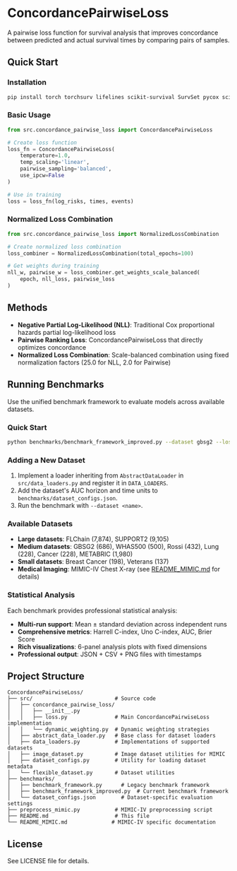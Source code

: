 # ConcordancePairwiseLoss

A pairwise loss function for survival analysis that improves concordance between predicted and actual survival times by comparing pairs of samples.

## Quick Start

### Installation
```bash
pip install torch torchsurv lifelines scikit-survival SurvSet pycox scikit-learn pandas numpy matplotlib seaborn
```

### Basic Usage
```python
from src.concordance_pairwise_loss import ConcordancePairwiseLoss

# Create loss function
loss_fn = ConcordancePairwiseLoss(
    temperature=1.0,
    temp_scaling='linear',
    pairwise_sampling='balanced',
    use_ipcw=False
)

# Use in training
loss = loss_fn(log_risks, times, events)
```

### Normalized Loss Combination
```python
from src.concordance_pairwise_loss import NormalizedLossCombination

# Create normalized loss combination
loss_combiner = NormalizedLossCombination(total_epochs=100)

# Get weights during training
nll_w, pairwise_w = loss_combiner.get_weights_scale_balanced(
    epoch, nll_loss, pairwise_loss
)
```

## Methods

- **Negative Partial Log-Likelihood (NLL)**: Traditional Cox proportional hazards partial log-likelihood loss
- **Pairwise Ranking Loss**: ConcordancePairwiseLoss that directly optimizes concordance
- **Normalized Loss Combination**: Scale-balanced combination using fixed normalization factors (25.0 for NLL, 2.0 for Pairwise)

## Running Benchmarks

Use the unified benchmark framework to evaluate models across available datasets.

### Quick Start
```bash
python benchmarks/benchmark_framework_improved.py --dataset gbsg2 --loss-type nll --epochs 3
```

### Adding a New Dataset
1. Implement a loader inheriting from `AbstractDataLoader` in `src/data_loaders.py` and register it in `DATA_LOADERS`.
2. Add the dataset's AUC horizon and time units to `benchmarks/dataset_configs.json`.
3. Run the benchmark with `--dataset <name>`.

### Available Datasets
- **Large datasets**: FLChain (7,874), SUPPORT2 (9,105)
- **Medium datasets**: GBSG2 (686), WHAS500 (500), Rossi (432), Lung (228), Cancer (228), METABRIC (1,980)
- **Small datasets**: Breast Cancer (198), Veterans (137)
- **Medical Imaging**: MIMIC-IV Chest X-ray (see [README_MIMIC.md](README_MIMIC.md) for details)

### Statistical Analysis
Each benchmark provides professional statistical analysis:
- **Multi-run support**: Mean ± standard deviation across independent runs
- **Comprehensive metrics**: Harrell C-index, Uno C-index, AUC, Brier Score
- **Rich visualizations**: 6-panel analysis plots with fixed dimensions
- **Professional output**: JSON + CSV + PNG files with timestamps


## Project Structure

```
ConcordancePairwiseLoss/
├── src/                          # Source code
│   ├── concordance_pairwise_loss/
│   │   ├── __init__.py
│   │   ├── loss.py               # Main ConcordancePairwiseLoss implementation
│   │   └── dynamic_weighting.py  # Dynamic weighting strategies
│   ├── abstract_data_loader.py   # Base class for dataset loaders
│   ├── data_loaders.py           # Implementations of supported datasets
│   ├── image_dataset.py          # Image dataset utilities for MIMIC
│   ├── dataset_configs.py        # Utility for loading dataset metadata
│   └── flexible_dataset.py       # Dataset utilities
├── benchmarks/
│   ├── benchmark_framework.py      # Legacy benchmark framework
│   ├── benchmark_framework_improved.py  # Current benchmark framework
│   └── dataset_configs.json        # Dataset-specific evaluation settings
├── preprocess_mimic.py           # MIMIC-IV preprocessing script
├── README.md                     # This file
└── README_MIMIC.md              # MIMIC-IV specific documentation
```


## License

See LICENSE file for details.
